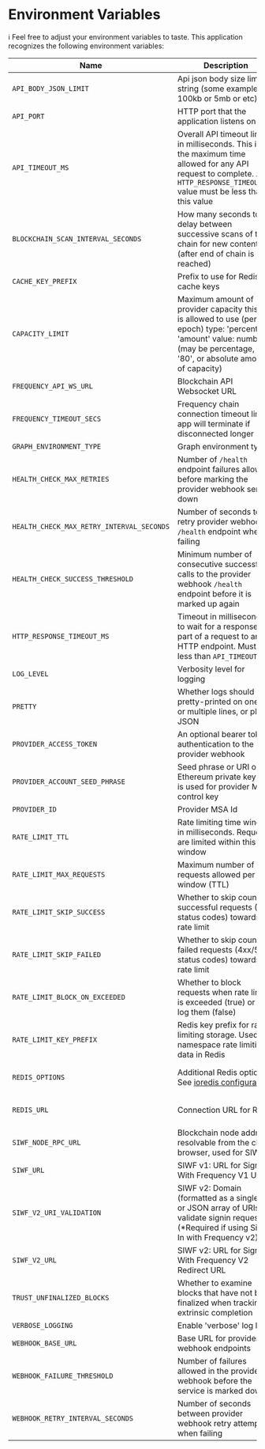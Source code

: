 # Environment Variables

ℹ️ Feel free to adjust your environment variables to taste.
This application recognizes the following environment variables:

| Name                                      | Description                                                                                                                                                                       |                                                Range/Type                                                |              Required?               |                     Default                     |
|-------------------------------------------|-----------------------------------------------------------------------------------------------------------------------------------------------------------------------------------|:--------------------------------------------------------------------------------------------------------:|:------------------------------------:|:-----------------------------------------------:|
| `API_BODY_JSON_LIMIT`                     | Api json body size limit in string (some examples: 100kb or 5mb or etc)                                                                                                           |                                                  string                                                  |                                      |                       1mb                       |
| `API_PORT`                                | HTTP port that the application listens on                                                                                                                                         |                                               1025 - 65535                                               |                                      |                      3000                       |
| `API_TIMEOUT_MS`                          | Overall API timeout limit in milliseconds. This is the maximum time allowed for any API request to complete. Any `HTTP_RESPONSE_TIMEOUT_MS` value must be less than this value    |                                                   > 0                                                    |                                      |                      30000                      |
| `BLOCKCHAIN_SCAN_INTERVAL_SECONDS`        | How many seconds to delay between successive scans of the chain for new content (after end of chain is reached)                                                                   |                                                   > 0                                                    |                                      |                       12                        |
| `CACHE_KEY_PREFIX`                        | Prefix to use for Redis cache keys                                                                                                                                                |                                                  string                                                  |                  Y                   |                                                 |
| `CAPACITY_LIMIT`                          | Maximum amount of provider capacity this app is allowed to use (per epoch) type: 'percentage' 'amount' value: number (may be percentage, ie '80', or absolute amount of capacity) | JSON [(example)](https://github.com/ProjectLibertyLabs/gateway/blob/main/env-files/account.template.env) |                  Y                   |                                                 |
| `FREQUENCY_API_WS_URL`                    | Blockchain API Websocket URL                                                                                                                                                      |                                                ws(s): URL                                                |                  Y                   |                                                 |
| `FREQUENCY_TIMEOUT_SECS`                  | Frequency chain connection timeout limit; app will terminate if disconnected longer                                                                                               |                                                 integer                                                  |                                      |                       10                        |
| `GRAPH_ENVIRONMENT_TYPE`                  | Graph environment type.                                                                                                                                                           |                                          Mainnet\|TestnetPaseo                                           |                  Y                   |                                                 |
| `HEALTH_CHECK_MAX_RETRIES`                | Number of `/health` endpoint failures allowed before marking the provider webhook service down                                                                                    |                                                   >= 0                                                   |                                      |                       20                        |
| `HEALTH_CHECK_MAX_RETRY_INTERVAL_SECONDS` | Number of seconds to retry provider webhook `/health` endpoint when failing                                                                                                       |                                                   > 0                                                    |                                      |                       64                        |
| `HEALTH_CHECK_SUCCESS_THRESHOLD`          | Minimum number of consecutive successful calls to the provider webhook `/health` endpoint before it is marked up again                                                            |                                                   > 0                                                    |                                      |                       10                        |
| `HTTP_RESPONSE_TIMEOUT_MS`                | Timeout in milliseconds to wait for a response as part of a request to an HTTP endpoint. Must be less than `API_TIMEOUT_MS`                                                       |                                         > 0 and < API_TIMEOUT_MS                                         |                                      |                      3000                       |
| `LOG_LEVEL`                               | Verbosity level for logging                                                                                                                                                       |                       `trace` \| `debug` \| `info` \| `warn` \| `error` \| `fatal`                       |                  N                   |                     `info`                      |
| `PRETTY`                                  | Whether logs should be pretty-printed on one line or multiple lines, or plain JSON                                                                                                |                                      `true` \| `false` \| `compact`                                      |                  N                   |                     `false`                     | 
| `PROVIDER_ACCESS_TOKEN`                   | An optional bearer token authentication to the provider webhook                                                                                                                   |                                                  string                                                  |                                      |                                                 |
| `PROVIDER_ACCOUNT_SEED_PHRASE`            | Seed phrase or URI or Ethereum private key that is used for provider MSA control key                                                                                              |                                                  string                                                  |                  Y                   |                                                 |
| `PROVIDER_ID`                             | Provider MSA Id                                                                                                                                                                   |                                                 integer                                                  |                  Y                   |                                                 |
| `RATE_LIMIT_TTL`                          | Rate limiting time window in milliseconds. Requests are limited within this time window                                                                                           |                                                   > 0                                                    |                                      |                      60000                      |
| `RATE_LIMIT_MAX_REQUESTS`                 | Maximum number of requests allowed per time window (TTL)                                                                                                                          |                                                   > 0                                                    |                                      |                      100                        |
| `RATE_LIMIT_SKIP_SUCCESS`                 | Whether to skip counting successful requests (2xx status codes) towards the rate limit                                                                                            |                                                 boolean                                                  |                                      |                      false                      |
| `RATE_LIMIT_SKIP_FAILED`                  | Whether to skip counting failed requests (4xx/5xx status codes) towards the rate limit                                                                                            |                                                 boolean                                                  |                                      |                      false                      |
| `RATE_LIMIT_BLOCK_ON_EXCEEDED`            | Whether to block requests when rate limit is exceeded (true) or just log them (false)                                                                                             |                                                 boolean                                                  |                                      |                      true                       |
| `RATE_LIMIT_KEY_PREFIX`                   | Redis key prefix for rate limiting storage. Used to namespace rate limiting data in Redis                                                                                         |                                                  string                                                  |                                      |                account:throttle                 |
| `REDIS_OPTIONS`                           | Additional Redis options.<br/>See [ioredis configuration](https://ioredis.readthedocs.io/en/latest/API/#new-redisport-host-options)                                               |                                               JSON string                                                |   Y<br/>(either this or REDIS_URL)   |           '{"commandTimeout":10000}'            |
| `REDIS_URL`                               | Connection URL for Redis                                                                                                                                                          |                                                   URL                                                    | Y<br/>(either this or REDIS_OPTIONS) |                                                 |
| `SIWF_NODE_RPC_URL`                       | Blockchain node address resolvable from the client browser, used for SIWF                                                                                                         |                                               http(s): URL                                               |                  Y                   |                                                 |
| `SIWF_URL`                                | SIWF v1: URL for Sign In With Frequency V1 UI                                                                                                                                     |                                                   URL                                                    |                                      | https://ProjectLibertyLabs.github.io/siwf/v1/ui |
| `SIWF_V2_URI_VALIDATION`                  | SIWF v2: Domain (formatted as a single URI or JSON array of URIs) to validate signin requests (\*Required if using Sign In with Frequency v2)                                     |             Domain (Example: '["https://www.your-app.com", "example://login", "localhost"]')             |                  \*                  |                                                 |
| `SIWF_V2_URL`                             | SIWF v2: URL for Sign In With Frequency V2 Redirect URL                                                                                                                           |                                                   URL                                                    |                                      |                Frequency Access                 |
| `TRUST_UNFINALIZED_BLOCKS`                | Whether to examine blocks that have not been finalized when tracking extrinsic completion                                                                                         |                                                 boolean                                                  |                                      |                      false                      |
| `VERBOSE_LOGGING`                         | Enable 'verbose' log level                                                                                                                                                        |                                                 boolean                                                  |                  N                   |                      false                      |
| `WEBHOOK_BASE_URL`                        | Base URL for provider webhook endpoints                                                                                                                                           |                                                   URL                                                    |                  Y                   |                                                 |
| `WEBHOOK_FAILURE_THRESHOLD`               | Number of failures allowed in the provider webhook before the service is marked down                                                                                              |                                                   > 0                                                    |                                      |                        3                        |
| `WEBHOOK_RETRY_INTERVAL_SECONDS`          | Number of seconds between provider webhook retry attempts when failing                                                                                                            |                                                   > 0                                                    |                                      |                       10                        |
